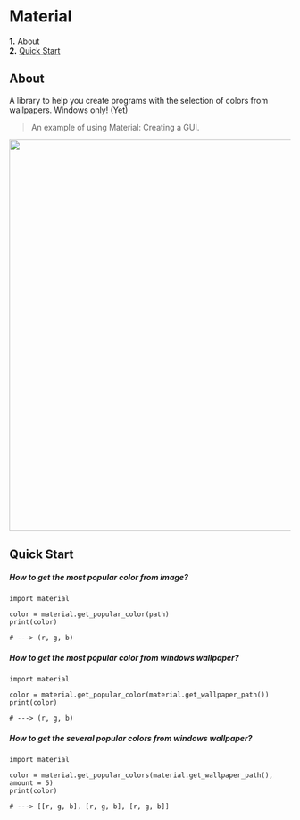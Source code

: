 # Material
**1.** About\
**2.** [Quick Start](#QuickStart)

## About
A library to help you create programs with the selection of colors from wallpapers. Windows only! (Yet)
> An example of using Material: Creating a GUI.


<img src="https://i.postimg.cc/0yxzxt47/image.png" width="700">


## Quick Start <a name="QuickStart"></a>
##### How to get the most popular color from image? 
```
import material

color = material.get_popular_color(path)
print(color)

# ---> (r, g, b)
```

##### How to get the most popular color from windows wallpaper? 
```
import material

color = material.get_popular_color(material.get_wallpaper_path())
print(color)

# ---> (r, g, b)
```

##### How to get the several popular colors from windows wallpaper? 
```
import material

color = material.get_popular_colors(material.get_wallpaper_path(), amount = 5)
print(color)

# ---> [[r, g, b], [r, g, b], [r, g, b]]
```
